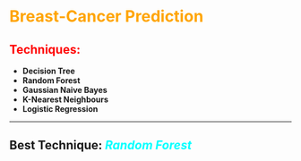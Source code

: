 # <span style="color:orange">**Breast-Cancer Prediction**</span>

## <span style="color:red">**Techniques**: </span>
- **Decision Tree**
- **Random Forest**
- **Gaussian Naive Bayes**
- **K-Nearest Neighbours**
- **Logistic Regression**
  
***

## **Best Technique:** <span style="color:cyan"> *Random Forest*</span>



